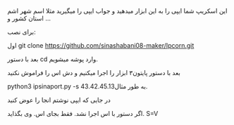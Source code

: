 این اسکریپ شما ایپی را به این ابزار میدهید و جواب ایپی را میگیرید مثلا اسم شهر اشم استان کشور و ...








برای نصب:




اول git clone https://github.com/sinashabani08-maker/Ipcorn.git


بعد با دستور cd وارد پوشه میشویم. 


بعد با دستور پایتون۳ ابزار را اجرا میکنیم و دش اس را فراموش نکنید

python3 ipsinaport.py -s 43.42.45.13به طور مثال.  


در جایی که ایپی نوشتم انجا را عوض کنید


اگر دستور با اس اجرا نشد.  فقط بجای اس.   وی بگذاید.   S=V

